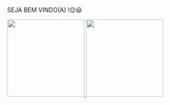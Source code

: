 SEJA BEM VINDO(A) !😉😃


 <div>
  <a href="https://github.com/vinicius-rodrigues7">
  <img height="180em" src="https://github-readme-stats.vercel.app/api?username=vinicius-rodrigues7&show_icons=true&theme=dark&include_all_commits=true&count_private=true"/>
  <img height="180em" src="https://github-readme-stats.vercel.app/api/top-langs/?username=vinicius-rodrigues7&layout=compact&langs_count=7&theme=dracula"/>
</div>
